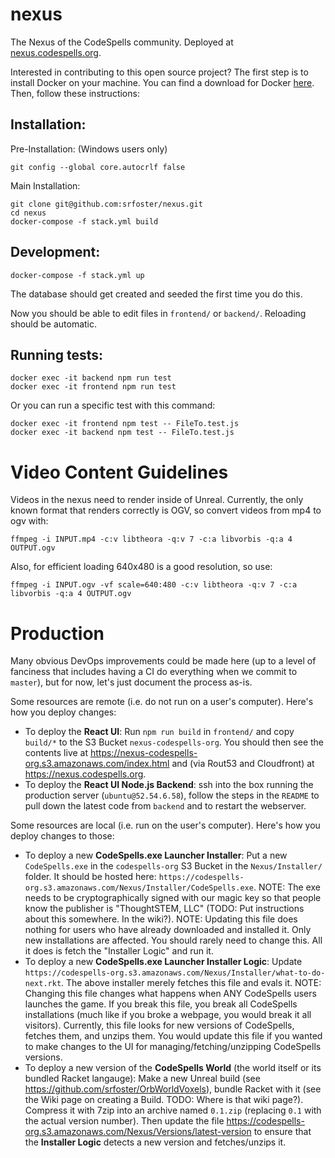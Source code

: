 # nexus
The Nexus of the CodeSpells community. Deployed at [nexus.codespells.org](http://nexus.codespells.org). 

Interested in contributing to this open source project? The first step is to install Docker on your machine. You can find a download for Docker [here](https://www.docker.com/get-started). Then, follow these instructions:

## Installation:

Pre-Installation:
(Windows users only)
```
git config --global core.autocrlf false
```

Main Installation:
```
git clone git@github.com:srfoster/nexus.git
cd nexus
docker-compose -f stack.yml build
```

## Development:

```
docker-compose -f stack.yml up
```

The database should get created and seeded the first time you do this.

Now you should be able to edit files in `frontend/` or `backend/`.  Reloading should be automatic.

## Running tests:

```
docker exec -it backend npm run test
docker exec -it frontend npm run test
```

Or you can run a specific test with this command:
```
docker exec -it frontend npm test -- FileTo.test.js
docker exec -it backend npm test -- FileTo.test.js
```

# Video Content Guidelines

Videos in the nexus need to render inside of Unreal.  Currently, the only known format that renders correctly is OGV, so convert videos from mp4 to ogv with:

```
ffmpeg -i INPUT.mp4 -c:v libtheora -q:v 7 -c:a libvorbis -q:a 4 OUTPUT.ogv
```

Also, for efficient loading 640x480 is a good resolution, so use:

```
ffmpeg -i INPUT.ogv -vf scale=640:480 -c:v libtheora -q:v 7 -c:a libvorbis -q:a 4 OUTPUT.ogv
```


# Production

Many obvious DevOps improvements could be made here (up to a level of fanciness that includes having a CI do everything when we commit to `master`), but for now, let's just document the process as-is.

Some resources are remote (i.e. do not run on a user's computer).  Here's how you deploy changes:

* To deploy the **React UI**: Run `npm run build` in `frontend/` and copy `build/*` to the S3 Bucket `nexus-codespells-org`.  You should then see the contents live at https://nexus-codespells-org.s3.amazonaws.com/index.html and (via Rout53 and Cloudfront) at https://nexus.codespells.org.
* To deploy the **React UI Node.js Backend**: ssh into the box running the production server (`ubuntu@52.54.6.58`), follow the steps in the `README` to pull down the latest code from `backend` and to restart the webserver.

Some resources are local (i.e. run on the user's computer).  Here's how you deploy changes to those:

* To deploy a new **CodeSpells.exe Launcher Installer**: Put a new `CodeSpells.exe` in the `codespells-org` S3 Bucket in the `Nexus/Installer/` folder.  It should be hosted here: `https://codespells-org.s3.amazonaws.com/Nexus/Installer/CodeSpells.exe`.  NOTE: The exe needs to be cryptographically signed with our magic key so that people know the publisher is "ThoughtSTEM, LLC" (TODO: Put instructions about this somewhere.  In the wiki?).  NOTE: Updating this file does nothing for users who have already downloaded and installed it.   Only new installations are affected.  You should rarely need to change this.  All it does is fetch the "Installer Logic" and run it.
* To deploy a new **CodeSpells.exe Launcher Installer Logic**: Update `https://codespells-org.s3.amazonaws.com/Nexus/Installer/what-to-do-next.rkt`.  The above installer merely fetches this file and evals it.  NOTE: Changing this file changes what happens when ANY CodeSpells users launches the game.  If you break this file, you break all CodeSpells installations (much like if you broke a webpage, you would break it all visitors).  Currently, this file looks for new versions of CodeSpells, fetches them, and unzips them.  You would update this file if you wanted to make changes to the UI for managing/fetching/unzipping CodeSpells versions.
* To deploy a new version of the **CodeSpells World** (the world itself or its bundled Racket langauge): Make a new Unreal build (see https://github.com/srfoster/OrbWorldVoxels), bundle Racket with it (see the Wiki page on creating a Build. TODO: Where is that wiki page?).  Compress it with 7zip into an archive named `0.1.zip` (replacing `0.1` with the actual version number).  Then update the file https://codespells-org.s3.amazonaws.com/Nexus/Versions/latest-version to ensure that the **Installer Logic** detects a new version and fetches/unzips it. 

